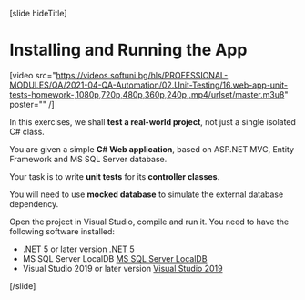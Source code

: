 

[slide hideTitle]

# Installing and Running the App

[video src="https://videos.softuni.bg/hls/PROFESSIONAL-MODULES/QA/2021-04-QA-Automation/02.Unit-Testing/16.web-app-unit-tests-homework-,1080p,720p,480p,360p,240p,.mp4/urlset/master.m3u8" poster="" /]

In this exercises, we shall **test a real-world project**, not just a single isolated C# class. 

You are given a simple **C# Web application**, based on ASP.NET MVC, Entity Framework and MS SQL Server database. 

Your task is to write **unit tests** for its **controller classes**. 

You will need to use **mocked database** to simulate the external database dependency.

Open the project in Visual Studio, compile and run it. You need to have the following software installed:

- .NET 5 or later version [.NET 5](https://dotnet.microsoft.com)
- MS SQL Server LocalDB [MS SQL Server LocalDB](https://docs.microsoft.com/en-us/sql/database-engine/configure-windows/sql-server-express-localdb)
- Visual Studio 2019 or later version [Visual Studio 2019](https://visualstudio.microsoft.com)



[/slide]


